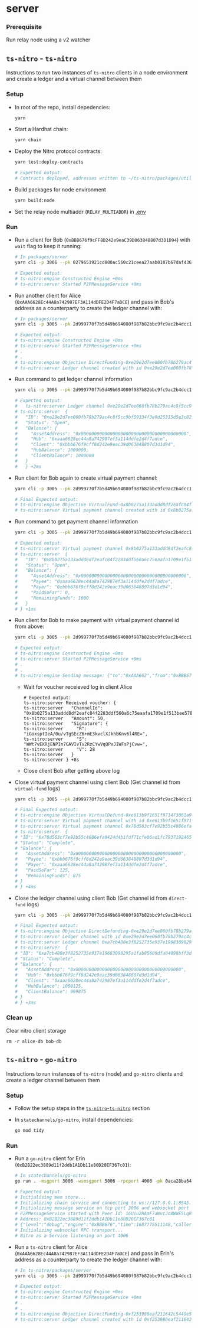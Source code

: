 # server

### Prerequisite

Run relay node using a v2 watcher

## `ts-nitro` - `ts-nitro`

Instructions to run two instances of `ts-nitro` clients in a node environment and create a ledger and a virtual channel between them

### Setup

* In root of the repo, install depedencies:

  ```bash
  yarn
  ```

* Start a Hardhat chain:

  ```bash
  yarn chain
  ```

* Deploy the Nitro protocol contracts:

  ```bash
  yarn test:deploy-contracts

  # Expected output:
  # Contracts deployed, addresses written to ~/ts-nitro/packages/util/src/addresses.json
  ```

* Build packages for node environment

  ```bash
  yarn build:node
  ```

* Set the relay node multiaddr (`RELAY_MULTIADDR`) in [.env](./.env)

### Run

* Run a client for Bob (`0xBBB676f9cFF8D242e9eaC39D063848807d3D1D94`) with `wait` flag to keep it running:

  ```bash
  # In packages/server
  yarn cli -p 3006 --pk 0279651921cd800ac560c21ceea27aab0107b67daf436cdd25ce84cad30159b4 --chainpk 59c6995e998f97a5a0044966f0945389dc9e86dae88c7a8412f4603b6b78690d --store ./bob-db --wait

  # Expected output:
  # ts-nitro:engine Constructed Engine +0ms
  # ts-nitro:server Started P2PMessageService +0ms
  ```

* Run another client for Alice (`0xAAA6628Ec44A8a742987EF3A114dDFE2D4F7aDCE`) and pass in Bob's address as a counterparty to create the ledger channel with:

  ```bash
  # In packages/server
  yarn cli -p 3005 --pk 2d999770f7b5d49b694080f987b82bbc9fc9ac2b4dcc10b0f8aba7d700f69c6d --chainpk ac0974bec39a17e36ba4a6b4d238ff944bacb478cbed5efcae784d7bf4f2ff80 --store ./alice-db --direct-fund --counterparty 0xBBB676f9cFF8D242e9eaC39D063848807d3D1D94

  # Expected output:
  # ts-nitro:engine Constructed Engine +0ms
  # ts-nitro:server Started P2PMessageService +0ms
  # .
  # .
  # ts-nitro:engine Objective DirectFunding-0xe29e2d7ee060fb78b279ac4c8f5cc9bf59334f3e0d25315d5e3c822ed0303d9e is complete & returned to API +26ms
  # ts-nitro:server Ledger channel created with id 0xe29e2d7ee060fb78b279ac4c8f5cc9bf59334f3e0d25315d5e3c822ed0303d9e
  ```

* Run command to get ledger channel information

  ```bash
  yarn cli -p 3005 --pk 2d999770f7b5d49b694080f987b82bbc9fc9ac2b4dcc10b0f8aba7d700f69c6d --chainpk ac0974bec39a17e36ba4a6b4d238ff944bacb478cbed5efcae784d7bf4f2ff80 --store ./alice-db --get-ledger-channel --ledger-channel 0xe29e2d7ee060fb78b279ac4c8f5cc9bf59334f3e0d25315d5e3c822ed0303d9e

  # Expected output:
  #   ts-nitro:server Ledger channel 0xe29e2d7ee060fb78b279ac4c8f5cc9bf59334f3e0d25315d5e3c822ed0303d9e status:
  # ts-nitro:server  {
  #   "ID": "0xe29e2d7ee060fb78b279ac4c8f5cc9bf59334f3e0d25315d5e3c822ed0303d9e",
  #   "Status": "Open",
  #   "Balance": {
  #     "AssetAddress": "0x0000000000000000000000000000000000000000",
  #     "Hub": "0xaaa6628ec44a8a742987ef3a114ddfe2d4f7adce",
  #     "Client": "0xbbb676f9cff8d242e9eac39d063848807d3d1d94",
  #     "HubBalance": 1000000,
  #     "ClientBalance": 1000000
  #   }
  #   } +2ms
  ```

* Run client for Bob again to create virtual payment channel:

  ```bash
  yarn cli -p 3005 --pk 2d999770f7b5d49b694080f987b82bbc9fc9ac2b4dcc10b0f8aba7d700f69c6d --chainpk ac0974bec39a17e36ba4a6b4d238ff944bacb478cbed5efcae784d7bf4f2ff80 --store ./alice-db --virtual-fund --counterparty 0xBBB676f9cFF8D242e9eaC39D063848807d3D1D94

  # Final Expected output:
  # ts-nitro:engine Objective VirtualFund-0x8b0275a133addd8df2eafc84f2283ddf560a6c75eaafa1709e1f513bee5787af is complete & returned to API +0ms
  # ts-nitro:server Virtual payment channel created with id 0x8b0275a133addd8df2eafc84f2283ddf560a6c75eaafa1709e1f513bee5787af
  ```

* Run command to get payment channel information

  ```bash
  yarn cli -p 3005 --pk 2d999770f7b5d49b694080f987b82bbc9fc9ac2b4dcc10b0f8aba7d700f69c6d --chainpk ac0974bec39a17e36ba4a6b4d238ff944bacb478cbed5efcae784d7bf4f2ff80 --store ./alice-db --get-payment-channel --payment-channel 0x8b0275a133addd8df2eafc84f2283ddf560a6c75eaafa1709e1f513bee5787af

  # Expected output:
  # ts-nitro:server Virtual payment channel 0x8b0275a133addd8df2eafc84f2283ddf560a6c75eaafa1709e1f513bee5787af status:
  # ts-nitro:server  {
  #   "ID": "0x8b0275a133addd8df2eafc84f2283ddf560a6c75eaafa1709e1f513bee5787af",
  #   "Status": "Open",
  #   "Balance": {
  #     "AssetAddress": "0x0000000000000000000000000000000000000000",
  #     "Payee": "0xaaa6628ec44a8a742987ef3a114ddfe2d4f7adce",
  #     "Payer": "0xbbb676f9cff8d242e9eac39d063848807d3d1d94",
  #     "PaidSoFar": 0,
  #     "RemainingFunds": 1000
  #   }
  # } +1ms
  ```

* Run client for Bob to make payment with virtual payment channel id from above:

  ```bash
  yarn cli -p 3005 --pk 2d999770f7b5d49b694080f987b82bbc9fc9ac2b4dcc10b0f8aba7d700f69c6d --chainpk ac0974bec39a17e36ba4a6b4d238ff944bacb478cbed5efcae784d7bf4f2ff80 --store ./alice-db --pay --amount 50 --payment-channel 0x8b0275a133addd8df2eafc84f2283ddf560a6c75eaafa1709e1f513bee5787af --wait

  # Expected output:
  # ts-nitro:engine Constructed Engine +0ms
  # ts-nitro:server Started P2PMessageService +0ms
  # .
  # .
  # ts-nitro:engine Sending message: {"to":"0xAAA662","from":"0xBBB676","payloadSummaries":[],"proposalSummaries":[],"payments":[{"amount":50,"channelId":"0xe613b9f1651f971473061a968823463e9570b83230c2bce734b21800f663e4aa"}],"rejectedObjectives":[]} +8ms
  ```

  * Wait for voucher receieved log in client Alice

    ```
    # Expected output:
    ts-nitro:server Received voucher: {
    ts-nitro:server   "ChannelId": "0x8b0275a133addd8df2eafc84f2283ddf560a6c75eaafa1709e1f513bee5787af",
    ts-nitro:server   "Amount": 50,
    ts-nitro:server   "Signature": {
    ts-nitro:server     "R": "iGoxsptIeA/0u/vTgSEcZ6+mE3kvclXJkhbKnv6l4RE=",
    ts-nitro:server     "S": "WWt7vEKRjENPIn7GAVIvTv2RzCYwVqQPxJIWFsPjCvw=",
    ts-nitro:server     "V": 28
    ts-nitro:server   }
    ts-nitro:server } +8s
    ```

  * Close client Bob after getting above log

* Close virtual payment channel using client Bob (Get channel id from `virtual-fund` logs)

  ```bash
  yarn cli -p 3005 --pk 2d999770f7b5d49b694080f987b82bbc9fc9ac2b4dcc10b0f8aba7d700f69c6d --chainpk ac0974bec39a17e36ba4a6b4d238ff944bacb478cbed5efcae784d7bf4f2ff80 --store ./alice-db --virtual-defund --payment-channel 0x8b0275a133addd8df2eafc84f2283ddf560a6c75eaafa1709e1f513bee5787af --get-payment-channel

  # Final Expected output:
  # ts-nitro:engine Objective VirtualDefund-0xe613b9f1651f971473061a968823463e9570b83230c2bce734b21800f663e4aa is complete & returned to API +1ms
  # ts-nitro:server Virtual payment channel with id 0xe613b9f1651f971473061a968823463e9570b83230c2bce734b21800f663e4aa closed
  # ts-nitro:server Virtual payment channel 0x78d563cf7e92b55c4086efa0424d4b1fdf71cfe06ad1fc79371924655d929637 status:
  # ts-nitro:server  {
  # "ID": "0x78d563cf7e92b55c4086efa0424d4b1fdf71cfe06ad1fc79371924655d929637",
  # "Status": "Complete",
  # "Balance": {
  #   "AssetAddress": "0x0000000000000000000000000000000000000000",
  #   "Payee": "0xbbb676f9cff8d242e9eac39d063848807d3d1d94",
  #   "Payer": "0xaaa6628ec44a8a742987ef3a114ddfe2d4f7adce",
  #   "PaidSoFar": 125,
  #   "RemainingFunds": 875
  # }
  # } +4ms
  ```

* Close the ledger channel using client Bob (Get channel id from `direct-fund` logs)

  ```bash
  yarn cli -p 3005 --pk 2d999770f7b5d49b694080f987b82bbc9fc9ac2b4dcc10b0f8aba7d700f69c6d --chainpk ac0974bec39a17e36ba4a6b4d238ff944bacb478cbed5efcae784d7bf4f2ff80 --store ./alice-db --direct-defund --ledger-channel 0xe29e2d7ee060fb78b279ac4c8f5cc9bf59334f3e0d25315d5e3c822ed0303d9e --get-ledger-channel

  # Final Expected output:
  # ts-nitro:engine Objective DirectDefunding-0xe29e2d7ee060fb78b279ac4c8f5cc9bf59334f3e0d25315d5e3c822ed0303d9e is complete & returned to API +1ms
  # ts-nitro:server Ledger channel with id 0xe29e2d7ee060fb78b279ac4c8f5cc9bf59334f3e0d25315d5e3c822ed0303d9e closed
  # ts-nitro:server Ledger channel 0xa7cb480e3f8252735e937e19683098295a1fab85609dfa04098bff3df71c4082 status:
  # ts-nitro:server  {
  # "ID": "0xa7cb480e3f8252735e937e19683098295a1fab85609dfa04098bff3df71c4082",
  # "Status": "Complete",
  # "Balance": {
  #   "AssetAddress": "0x0000000000000000000000000000000000000000",
  #   "Hub": "0xbbb676f9cff8d242e9eac39d063848807d3d1d94",
  #   "Client": "0xaaa6628ec44a8a742987ef3a114ddfe2d4f7adce",
  #   "HubBalance": 1000125,
  #   "ClientBalance": 999875
  # }
  # } +3ms
  ```

  <!-- TODO: Check balance on chain -->

### Clean up

Clear nitro client storage

```
rm -r alice-db bob-db
```

## `ts-nitro` - `go-nitro`

Instructions to run instances of `ts-nitro` (node) and `go-nitro` clients and create a ledger channel between them

### Setup

* Follow the setup steps in the [`ts-nitro`-`ts-nitro`](#setup) section

* In `statechannels/go-nitro`, install dependencies:

  ```bash
  go mod tidy
  ```

### Run

* Run a `go-nitro` client for Erin (`0xB2B22ec3889d11f2ddb1A1Db11e80D20EF367c01`):

  ```bash
  # In statechannels/go-nitro
  go run . -msgport 3006 -wsmsgport 5006 -rpcport 4006 -pk 0aca28ba64679f63d71e671ab4dbb32aaa212d4789988e6ca47da47601c18fe2 -chainpk 7c852118294e51e653712a81e05800f419141751be58f605c371e15141b007a6 -naaddress 0x5FbDB2315678afecb367f032d93F642f64180aa3 -vpaaddress 0xe7f1725E7734CE288F8367e1Bb143E90bb3F0512 -caaddress 0x9fE46736679d2D9a65F0992F2272dE9f3c7fa6e0

  # Expected output:
  # Initialising mem store...
  # Initializing chain service and connecting to ws://127.0.0.1:8545...
  # Initializing message service on tcp port 3006 and websocket port 5006...
  # P2PMessageService started with Peer Id: 16Uiu2HAmF7aWvcJoAWWE5LqRoxnZJUBbeKmtWrb2EN7VZgH9hXVH
  # Address: 0xB2B22ec3889d11f2ddb1A1Db11e80D20EF367c01
  # {"level":"debug","engine":"0xBBB676","time":1687775511148,"caller":"engine.go:151","message":"Constructed Engine"}
  # Initializing websocket RPC transport...
  # Nitro as a Service listening on port 4006
  ```

* Run a `ts-nitro` client for Alice (`0xAAA6628Ec44A8a742987EF3A114dDFE2D4F7aDCE`) and pass in Erin's address as a counterparty to create the ledger channel with:

  ```bash
  # In ts-nitro/packages/server
  yarn cli -p 3005 --pk 2d999770f7b5d49b694080f987b82bbc9fc9ac2b4dcc10b0f8aba7d700f69c6d --chainpk ac0974bec39a17e36ba4a6b4d238ff944bacb478cbed5efcae784d7bf4f2ff80 --store ./out/alice-db --counterparty 0xB2B22ec3889d11f2ddb1A1Db11e80D20EF367c01 --cp-multiaddr /ip4/127.0.0.1/tcp/5006/ws/p2p/16Uiu2HAmF7aWvcJoAWWE5LqRoxnZJUBbeKmtWrb2EN7VZgH9hXVH --direct-fund

  # Expected output:
  # ts-nitro:engine Constructed Engine +0ms
  # ts-nitro:server Started P2PMessageService +0ms
  # .
  # .
  # ts-nitro:engine Objective DirectFunding-0xf253988eaf211642c5449e5707c58ed1a91eb3d60f26a5d2b721f26d12591165 is complete & returned to API +1ms
  # ts-nitro:server Ledger channel created with id 0xf253988eaf211642c5449e5707c58ed1a91eb3d60f26a5d2b721f26d12591165
  ```
